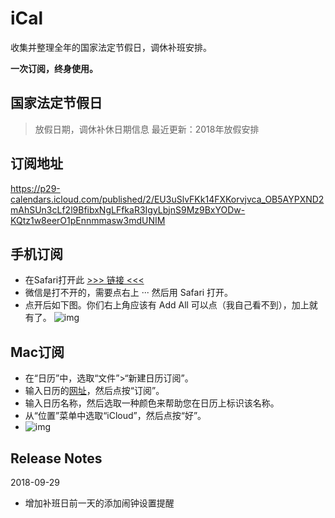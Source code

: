 # iCal
收集并整理全年的国家法定节假日，调休补班安排。

**一次订阅，终身使用。**

## 国家法定节假日
>放假日期，调休补休日期信息
>最近更新：2018年放假安排

## 订阅地址
https://p29-calendars.icloud.com/published/2/EU3uSlvFKk14FXKorvjvca_OB5AYPXND2mAhSUn3cLf2l9BfibxNgLFfkaR3IgyLbjnS9Mz9BxYODw-KQtz1w8eerO1pEnnmmasw3mdUNIM

## 手机订阅
- 在Safari打开此 [>>> 链接 <<<](https://p29-calendars.icloud.com/published/2/EU3uSlvFKk14FXKorvjvca_OB5AYPXND2mAhSUn3cLf2l9BfibxNgLFfkaR3IgyLbjnS9Mz9BxYODw-KQtz1w8eerO1pEnnmmasw3mdUNIM)
- 微信是打不开的，需要点右上 ··· 然后用 Safari 打开。
- 点开后如下图。你们右上角应该有 Add All 可以点（我自己看不到），加上就有了。
![img](https://github.com/nameryan/iCal/blob/master/ios_ical.PNG)

## Mac订阅
- 在“日历”中，选取“文件”>“新建日历订阅”。
- 输入日历的[网址](https://p29-calendars.icloud.com/published/2/EU3uSlvFKk14FXKorvjvca_OB5AYPXND2mAhSUn3cLf2l9BfibxNgLFfkaR3IgyLbjnS9Mz9BxYODw-KQtz1w8eerO1pEnnmmasw3mdUNIM)，然后点按“订阅”。
- 输入日历名称，然后选取一种颜色来帮助您在日历上标识该名称。
- 从“位置”菜单中选取“iCloud”，然后点按“好”。
- ![img](https://support.apple.com/library/content/dam/edam/applecare/images/en_US/icloud/macos-high-sierra-calendars-subscribe-holidays.jpg)


## Release Notes
2018-09-29
- 增加补班日前一天的添加闹钟设置提醒
